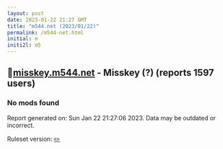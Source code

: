 ```yaml
---
layout: post
date: 2023-01-22 21:27 GMT
title: "m544.net (2023/01/22)"
permalink: /m544-net.html
initial: m
initi2l: m5
---
```


## 🐘[misskey.m544.net](https://misskey.m544.net) - Misskey (?) (reports 1597 users)

### No mods found

Report generated on: Sun Jan 22 21:27:06 2023. Data may be outdated or incorrect.

Ruleset version: [✏️](/version-pencil)
